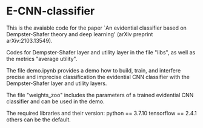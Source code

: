 # E-CNN-classifier
This is the avaiable code for the paper `An evidential classifier based on Dempster-Shafer theory and deep learning' (arXiv preprint arXiv:2103.13549).

Codes for Dempster-Shafer layer and utility layer in the file "libs", as well as the metrics "average utility".

The file demo.ipynb provides a demo how to build, train, and interfere precise and imprecise classification the evidential CNN classifier with the Dempster-Shafer layer and utility layers.

The file "weights_zoo" includes the parameters of a trained evidential CNN classifier and can be used in the demo.

The required libraries and their version:
python == 3.7.10
tensorflow == 2.4.1
others can be the default.

